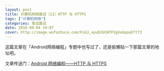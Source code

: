 ```yaml
---
layout: post
title: 计算机网络面试（11）HTTP 与 HTTPS
tags: ["计算机网络"]
categories: 笔试面试
date: 2018-09-04 19:07
cover: http://image.wufazhuce.com/FsGJ_spuDJUCWTFVgXaGqaoEft73
---
```


这篇文章在「Android网络编程」专题中也写过了，还是偷懒贴一下那篇文章的地址吧。

文章传送门：[Android 网络编程——HTTP 与 HTTPS](https://lixiaoyu.cc/2018/08/13/android-network-8-http-and-https/)



